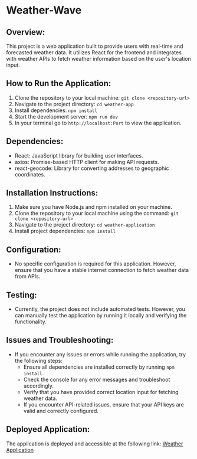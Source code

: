 # Weather-Wave

## Overview:
This project is a web application built to provide users with real-time and forecasted weather data. It utilizes React for the frontend and integrates with weather APIs to fetch weather information based on the user's location input.

## How to Run the Application:
1. Clone the repository to your local machine: `git clone <repository-url>`
2. Navigate to the project directory: `cd weather-app`
3. Install dependencies: `npm install`
4. Start the development server: `npm run dev`
5. In your terminal go to `http://localhost:Port` to view the application.

## Dependencies:
- React: JavaScript library for building user interfaces.
- axios: Promise-based HTTP client for making API requests.
- react-geocode: Library for converting addresses to geographic coordinates.

## Installation Instructions:
1. Make sure you have Node.js and npm installed on your machine.
2. Clone the repository to your local machine using the command: `git clone <repository-url>`
3. Navigate to the project directory: `cd weather-application`
4. Install project dependencies: `npm install`

## Configuration:
- No specific configuration is required for this application. However, ensure that you have a stable internet connection to fetch weather data from APIs.

## Testing:
- Currently, the project does not include automated tests. However, you can manually test the application by running it locally and verifying the functionality.

## Issues and Troubleshooting:
- If you encounter any issues or errors while running the application, try the following steps:
  - Ensure all dependencies are installed correctly by running `npm install`.
  - Check the console for any error messages and troubleshoot accordingly.
  - Verify that you have provided correct location input for fetching weather data.
  - If you encounter API-related issues, ensure that your API keys are valid and correctly configured.

## Deployed Application:
The application is deployed and accessible at the following link: [Weather Application](https://weather-app-using-react-j0yp76ih5-kishan-d-rs-projects.vercel.app/)


